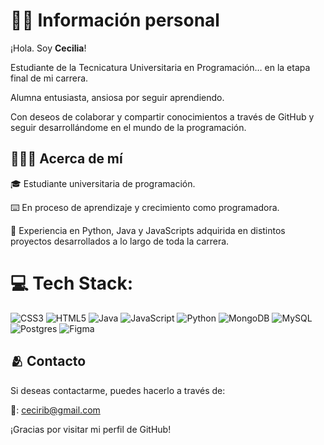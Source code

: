 #  👩🏻 Información personal

¡Hola. Soy **Cecilia**! 

Estudiante de la Tecnicatura Universitaria en Programación… en la etapa final de mi carrera. 

Alumna entusiasta, ansiosa por seguir aprendiendo.

Con deseos de colaborar y compartir conocimientos a través de GitHub y seguir desarrollándome en el mundo de la programación.



## 🙆🏻‍♀️ Acerca de mí

🎓 Estudiante universitaria de programación.

⌨️ En proceso de aprendizaje y crecimiento como programadora.

🏅 Experiencia en Python, Java y JavaScripts adquirida en distintos proyectos desarrollados a lo largo de toda la carrera.


# 💻 Tech Stack:
![CSS3](https://img.shields.io/badge/css3-%231572B6.svg?style=plastic&logo=css3&logoColor=white) ![HTML5](https://img.shields.io/badge/html5-%23E34F26.svg?style=plastic&logo=html5&logoColor=white) ![Java](https://img.shields.io/badge/java-%23ED8B00.svg?style=plastic&logo=openjdk&logoColor=white) ![JavaScript](https://img.shields.io/badge/javascript-%23323330.svg?style=plastic&logo=javascript&logoColor=%23F7DF1E) ![Python](https://img.shields.io/badge/python-3670A0?style=plastic&logo=python&logoColor=ffdd54) ![MongoDB](https://img.shields.io/badge/MongoDB-%234ea94b.svg?style=plastic&logo=mongodb&logoColor=white) ![MySQL](https://img.shields.io/badge/mysql-%2300000f.svg?style=plastic&logo=mysql&logoColor=white) ![Postgres](https://img.shields.io/badge/postgres-%23316192.svg?style=plastic&logo=postgresql&logoColor=white) ![Figma](https://img.shields.io/badge/figma-%23F24E1E.svg?style=plastic&logo=figma&logoColor=white)

<!-- Proudly created with GPRM ( https://gprm.itsvg.in ) -->

## 🫂 Contacto

Si deseas contactarme, puedes hacerlo a través de:

📧: cecirib@gmail.com

¡Gracias por visitar mi perfil de GitHub!
